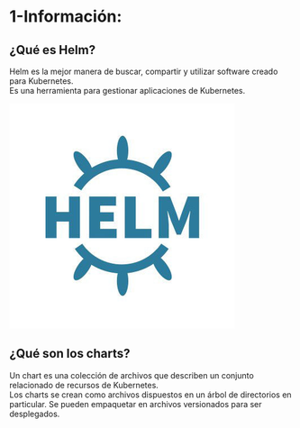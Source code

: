 # 1-Información:
## ¿Qué es Helm?
Helm es la mejor manera de buscar, compartir y utilizar software creado para Kubernetes.  
Es una herramienta para gestionar aplicaciones de Kubernetes.

![ Helm ](https://github.com/juanglez01/Helm/blob/2ac195281159aecd401a76d786bd4b5aa5cf091b/imagenes/helm.jpg)

## ¿Qué son los charts?
Un chart es una colección de archivos que describen un conjunto relacionado de recursos de Kubernetes.  
Los charts se crean como archivos dispuestos en un árbol de directorios en particular. 
Se pueden empaquetar en archivos versionados para ser desplegados.
